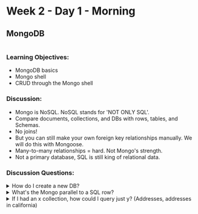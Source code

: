# Week 2 - Day 1 - Morning

## MongoDB

<img src="https://webassets.mongodb.com/_com_assets/cms/MongoDB-Logo-5c3a7405a85675366beb3a5ec4c032348c390b3f142f5e6dddf1d78e2df5cb5c.png" alt="">



### Learning Objectives:
* MongoDB basics
* Mongo shell
* CRUD through the Mongo shell

### Discussion:
* Mongo is NoSQL. NoSQL stands for 'NOT ONLY SQL'.
* Compare documents, collections, and DBs with rows, tables, and Schemas.
* No joins!
* But you can still make your own foreign key relationships manually. We will do this with Mongoose.
* Many-to-many relationships = hard. Not Mongo's strength.
* Not a primary database, SQL is still king of relational data.

### Discussion Questions:
<details><summary>How do I create a new DB?</summary>
</details>

<details><summary>What's the Mongo parallel to a SQL row?</summary>
</details>

<details><summary>If I had an x collection, how could I query just y? (Addresses, addresses in california)</summary>
</details>